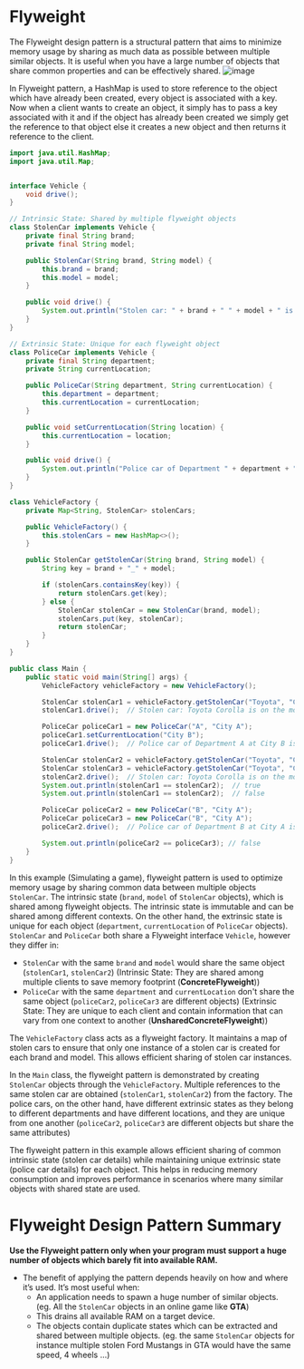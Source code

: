 # Flyweight
The Flyweight design pattern is a structural pattern that aims to minimize memory usage by sharing as much data as possible between multiple similar objects. It is useful when you have a large number of objects that share common properties and can be effectively shared.
![image](https://github.com/boushphong/Design-Patterns/assets/59940078/ff1d0810-7e6d-4704-8157-c46249509ca1)

In Flyweight pattern, a HashMap is used to store reference to the object which have already been created, every object is associated with a key. Now when a client wants to create an object, it simply has to pass a key associated with it and if the object has already been created we simply get the reference to that object else it creates a new object and then returns it reference to the client.

```java
import java.util.HashMap;
import java.util.Map;


interface Vehicle {
    void drive();
}

// Intrinsic State: Shared by multiple flyweight objects
class StolenCar implements Vehicle {
    private final String brand;
    private final String model;

    public StolenCar(String brand, String model) {
        this.brand = brand;
        this.model = model;
    }

    public void drive() {
        System.out.println("Stolen car: " + brand + " " + model + " is on the move");
    }
}

// Extrinsic State: Unique for each flyweight object
class PoliceCar implements Vehicle {
    private final String department;
    private String currentLocation;

    public PoliceCar(String department, String currentLocation) {
        this.department = department;
        this.currentLocation = currentLocation;
    }

    public void setCurrentLocation(String location) {
        this.currentLocation = location;
    }

    public void drive() {
        System.out.println("Police car of Department " + department + " at " + currentLocation + " is on a patrol");
    }
}

class VehicleFactory {
    private Map<String, StolenCar> stolenCars;

    public VehicleFactory() {
        this.stolenCars = new HashMap<>();
    }

    public StolenCar getStolenCar(String brand, String model) {
        String key = brand + "_" + model;

        if (stolenCars.containsKey(key)) {
            return stolenCars.get(key);
        } else {
            StolenCar stolenCar = new StolenCar(brand, model);
            stolenCars.put(key, stolenCar);
            return stolenCar;
        }
    }
}

public class Main {
    public static void main(String[] args) {
        VehicleFactory vehicleFactory = new VehicleFactory();

        StolenCar stolenCar1 = vehicleFactory.getStolenCar("Toyota", "Corolla");
        stolenCar1.drive();  // Stolen car: Toyota Corolla is on the move

        PoliceCar policeCar1 = new PoliceCar("A", "City A");
        policeCar1.setCurrentLocation("City B");
        policeCar1.drive();  // Police car of Department A at City B is on a patrol

        StolenCar stolenCar2 = vehicleFactory.getStolenCar("Toyota", "Corolla");
        StolenCar stolenCar3 = vehicleFactory.getStolenCar("Toyota", "Camry");
        stolenCar2.drive();  // Stolen car: Toyota Corolla is on the move
        System.out.println(stolenCar1 == stolenCar2);  // true
        System.out.println(stolenCar1 == stolenCar2);  // false

        PoliceCar policeCar2 = new PoliceCar("B", "City A");
        PoliceCar policeCar3 = new PoliceCar("B", "City A");
        policeCar2.drive();  // Police car of Department B at City A is on a patrol

        System.out.println(policeCar2 == policeCar3); // false
    }
}
```

In this example (Simulating a game), flyweight pattern is used to optimize memory usage by sharing common data between multiple objects `StolenCar`. The intrinsic state (`brand`, `model` of `StolenCar` objects), which is shared among flyweight objects. The intrinsic state is immutable and can be shared among different contexts. On the other hand, the extrinsic state is unique for each object (`department`, `currentLocation` of `PoliceCar` objects). `StolenCar` and `PoliceCar` both share a Flyweight interface `Vehicle`, however they differ in:
- `StolenCar` with the same `brand` and `model` would share the same object (`stolenCar1`, `stolenCar2`) (Intrinsic State: They are shared among multiple clients to save memory footprint (**ConcreteFlyweight**))
- `PoliceCar` with the same `department` and `currentLocation` don't share the same object (`policeCar2`, `policeCar3` are different objects) (Extrinsic State: They are unique to each client and contain information that can vary from one context to another (**UnsharedConcreteFlyweight**))

The `VehicleFactory` class acts as a flyweight factory. It maintains a map of stolen cars to ensure that only one instance of a stolen car is created for each brand and model. This allows efficient sharing of stolen car instances.

In the `Main` class, the flyweight pattern is demonstrated by creating `StolenCar` objects through the `VehicleFactory`. Multiple references to the same stolen car are obtained (`stolenCar1`, `stolenCar2`) from the factory. The police cars, on the other hand, have different extrinsic states as they belong to different departments and have different locations, and they are unique from one another (`policeCar2`, `policeCar3` are different objects but share the same attributes)

The flyweight pattern in this example allows efficient sharing of common intrinsic state (stolen car details) while maintaining unique extrinsic state (police car details) for each object. This helps in reducing memory consumption and improves performance in scenarios where many similar objects with shared state are used.

# Flyweight Design Pattern Summary
**Use the Flyweight pattern only when your program must support a huge number of objects which barely fit into available RAM.**

- The benefit of applying the pattern depends heavily on how and where it’s used. It’s most useful when:
  - An application needs to spawn a huge number of similar objects. (eg. All the `StolenCar` objects in an online game like **GTA**)
  - This drains all available RAM on a target device.
  - The objects contain duplicate states which can be extracted and shared between multiple objects. (eg. the same `StolenCar` objects for instance multiple stolen Ford Mustangs in GTA would have the same speed, 4 wheels ...)
